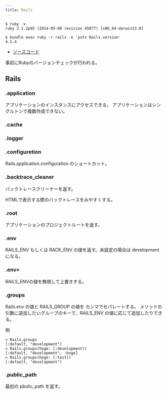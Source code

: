 ```yaml
---
title: Rails
---
```


```
$ ruby -v
ruby 2.1.2p95 (2014-05-08 revision 45877) [x86_64-darwin13.0]
```

```
$ bundle exec ruby -r rails -e 'puts Rails.version'
4.1.4
```

* [ソースコード](https://github.com/rails/rails/blob/v4.1.2/railties/lib/rails.rb)

事前にRubyのバージョンチェックが行われる。

Rails
--------------------------------------------------------------------------------

### .application

アプリケーションのインスタンスにアクセスできる。
アプリケーションはシングルトンで複数作成できない。

### .cache


### .logger


### .configuretion

Rails.application.configuration のショートカット。


### .backtrace_cleaner

バックトレースクリーナーを返す。

HTMLで表示する際のバックトレースをみやすくする。

### .root

アプリケーションのプロジェクトルートを返す。

### .env

RAILS_ENV もしくは RACK_ENV の値を返す。未設定の場合は development になる。

### .env=


RAILS_ENVの値を無視して上書きする。


### .groups

Rails.env の値と RAILS_GROUP の値を カンマでセパレートする。
メソッドの引数に追加したいグループのキーで、RAILS_ENV の値に応じて追加したりできる。

例

```
> Rails.groups
[:default, "development"]
> Rails.groups(hoge: [:development))
[:default, "development", :hoge]
> Rails.groups(hoge: [:test])
[:default, "development"]
```

### .public_path

最初の pbulic_path を返す。
